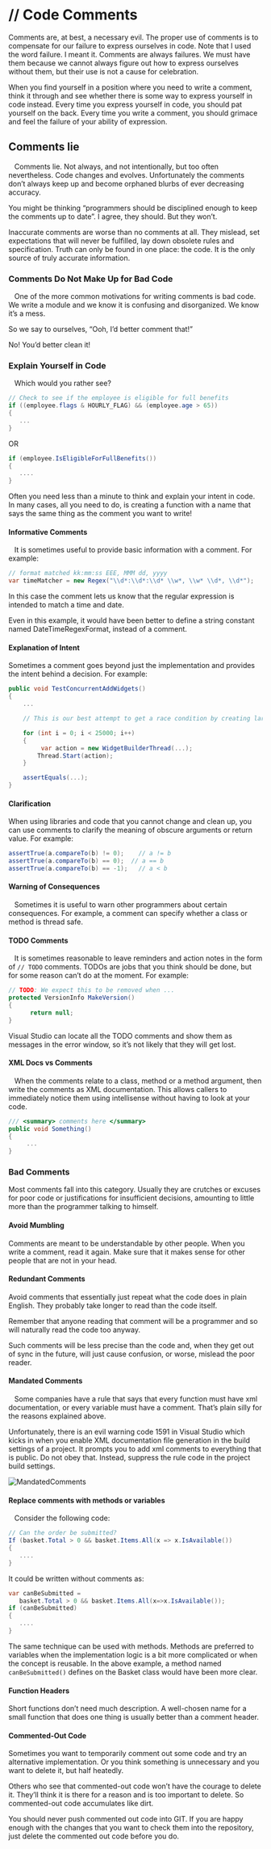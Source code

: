 # // Code Comments

Comments are, at best, a necessary evil. The proper use of comments is to compensate for our failure to express ourselves in code. Note that I used the word failure. I meant it. Comments are always failures. We must have them because we cannot always figure out how to express ourselves without them, but their use is not a cause for celebration.

When you find yourself in a position where you need to write a comment, think it through and see whether there is some way to express yourself in code instead. Every time you express yourself in code, you should pat yourself on the back. Every time you write a comment, you should grimace and feel the failure of your ability of expression.

## Comments lie

&nbsp;&nbsp; Comments lie. Not always, and not intentionally, but too often nevertheless. Code changes and evolves. Unfortunately the comments don’t always keep up and become orphaned blurbs of ever decreasing accuracy.

You might be thinking “programmers should be disciplined enough to keep the comments up to date”. I agree, they should. But they won’t.

Inaccurate comments are worse than no comments at all. They mislead, set expectations that will never be fulfilled, lay down obsolete rules and specification. Truth can only be found in one place: the code. It is the only source of truly accurate information.

### Comments Do Not Make Up for Bad Code

&nbsp;&nbsp; One of the more common motivations for writing comments is bad code. We write a module and we know it is confusing and disorganized. We know it’s a mess.

So we say to ourselves, “Ooh, I’d better comment that!”

No! You’d better clean it!

### Explain Yourself in Code

&nbsp;&nbsp; Which would you rather see? 

```c#
// Check to see if the employee is eligible for full benefits 
if ((employee.flags & HOURLY_FLAG) && (employee.age > 65))
{
   ...
}
```

OR

```c#
if (employee.IsEligibleForFullBenefits())
{
   ....
}
```

Often you need less than a minute to think and explain your intent in code. In many cases, all you need to do, is creating a function with a name that says the same thing as the comment you want to write!

#### Informative Comments

&nbsp;&nbsp; It is sometimes useful to provide basic information with a comment. For example:

```c#
// format matched kk:mm:ss EEE, MMM dd, yyyy
var timeMatcher = new Regex("\\d*:\\d*:\\d* \\w*, \\w* \\d*, \\d*");
```

In this case the comment lets us know that the regular expression is intended to match a time and date.

Even in this example, it would have been better to define a string constant named DateTimeRegexFormat, instead of a comment.

#### Explanation of Intent

Sometimes a comment goes beyond just the implementation and provides the intent behind a decision. For example:

```c#
public void TestConcurrentAddWidgets()
{
    ...

    // This is our best attempt to get a race condition by creating large number of threads:

    for (int i = 0; i < 25000; i++)
    {
         var action = new WidgetBuilderThread(...);
        Thread.Start(action);
    }

    assertEquals(...);
}
```

#### Clarification

When using libraries and code that you cannot change and clean up, you can use comments to clarify the meaning of obscure arguments or return value. For example:

```c#
assertTrue(a.compareTo(b) != 0);    // a != b
assertTrue(a.compareTo(b) == 0);  // a == b
assertTrue(a.compareTo(b) == -1);   // a < b
```

#### Warning of Consequences

&nbsp;&nbsp; Sometimes it is useful to warn other programmers about certain consequences. For example, a comment can specify whether a class or method is thread safe.

#### TODO Comments

&nbsp;&nbsp; It is sometimes reasonable to leave reminders and action notes in the form of `// TODO` comments. TODOs are jobs that you think should be done, but for some reason can’t do at the moment. For example:

```c#
// TODO: We expect this to be removed when ...
protected VersionInfo MakeVersion()
{
      return null;
}
```

Visual Studio can locate all the TODO comments and show them as messages in the error window, so it’s not likely that they will get lost. 

#### XML Docs vs Comments

&nbsp;&nbsp; When the comments relate to a class, method or a method argument, then write the comments as XML documentation. This allows callers to immediately notice them using intellisense without having to look at your code.

```c#
/// <summary> comments here </summary>
public void Something()
{
     ...
}
```

### Bad Comments

Most comments fall into this category. Usually they are crutches or excuses for poor code or justifications for insufficient decisions, amounting to little more than the programmer talking to himself.

#### Avoid Mumbling

Comments are meant to be understandable by other people. When you write a comment, read it again. Make sure that it makes sense for other people that are not in your head.

#### Redundant Comments

Avoid comments that essentially just repeat what the code does in plain English. They probably take longer to read than the code itself. 

Remember that anyone reading that comment will be a programmer and so will naturally read the code too anyway.

Such comments will be less precise than the code and, when they get out of sync in the future, will just cause confusion, or worse, mislead the poor reader. 

#### Mandated Comments

&nbsp;&nbsp; Some companies have a rule that says that every function must have xml documentation, or every variable must have a comment. That’s plain silly for the reasons explained above.

Unfortunately, there is an evil warning code 1591 in Visual Studio which kicks in when you enable XML documentation file generation in the build settings of a project. It prompts you to add xml comments to everything that is public. Do not obey that. Instead, suppress the rule code in the project build settings. 

![MandatedComments](_media/MandatedComments.png)

#### Replace comments with methods or variables

&nbsp;&nbsp; Consider the following code:

```c#
// Can the order be submitted?
If (basket.Total > 0 && basket.Items.All(x => x.IsAvailable())
{
   ....
}
```

It could be written without comments as:

```c#
var canBeSubmitted =
   basket.Total > 0 && basket.Items.All(x=>x.IsAvailable());
if (canBeSubmitted)
{
   ....
}
```

The same technique can be used with methods. Methods are preferred to variables when the implementation logic is a bit more complicated or when the concept is reusable. In the above example, a method named `canBeSubmitted()` defines on the Basket class would have been more clear.

#### Function Headers

Short functions don’t need much description. A well-chosen name for a small function that does one thing is usually better than a comment header.

#### Commented-Out Code

Sometimes you want to temporarily comment out some code and try an alternative implementation. Or you think something is unnecessary and you want to delete it, but half heatedly.

Others who see that commented-out code won’t have the courage to delete it. They’ll think it is there for a reason and is too important to delete. So commented-out code accumulates like dirt.

You should never push commented out code into GIT. If you are happy enough with the changes that you want to check them into the repository, just delete the commented out code before you do.
